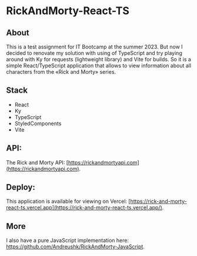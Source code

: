 # RickAndMorty-React-TS

## About

This is a test assignment for IT Bootcamp at the summer 2023. But now I decided to renovate my solution with using of TypeScript and try playing around with Ky for requests (lightweight library) and Vite for builds. So it is a simple React/TypeScript application that allows to view information about all characters from the «Rick and Morty» series.

## Stack

- React
- Ky
- TypeScript
- StyledComponents
- Vite

## API:

The Rick and Morty API: [https://rickandmortyapi.com](https://rickandmortyapi.com).

## Deploy:

This application is available for viewing on Vercel: [https://rick-and-morty-react-ts.vercel.app](https://rick-and-morty-react-ts.vercel.app/).

## More

I also have a pure JavaScript implementation here: https://github.com/Andreushk/RickAndMorty-JavaScript.
